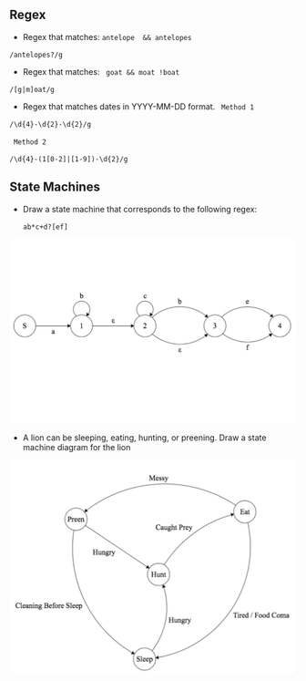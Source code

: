 ## Regex

* Regex that matches: ```antelope  && antelopes```

```
/antelopes?/g
```
* Regex that matches: ``` goat && moat !boat```

```
/[g|m]oat/g
```

* Regex that matches dates in YYYY-MM-DD format.
` Method 1`
```
/\d{4}-\d{2}-\d{2}/g
```
` Method 2`
```
/\d{4}-(1[0-2]|[1-9])-\d{2}/g
```


## State Machines

* Draw a state machine that corresponds to the following regex:

      ab*c+d?[ef]

![a b* c+ d? [ef]](https://raw.githubusercontent.com/Spongenuity/Sprint-Challenge--Theory-Algorithms/master/theory/img/abc.png)



* A lion can be sleeping, eating, hunting, or preening. Draw a state machine diagram for the lion

![Lion](https://raw.githubusercontent.com/Spongenuity/Sprint-Challenge--Theory-Algorithms/master/theory/img/Lion.png)